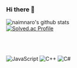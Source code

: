 ### Hi there 👋

![naimnaro's github stats](https://github-readme-stats.vercel.app/api?username=naimnaro&show_icons=true&theme=radical)
<br>
[![Solved.ac Profile](http://mazassumnida.wtf/api/v2/generate_badge?boj=xez8jf)](https://solved.ac/xez8jf/)

<br><br><br>
![JavaScript](https://img.shields.io/badge/JavaScript-F7DF1E?style=for-the-badge&logo=javascript&logoColor=black)
![C++](https://img.shields.io/badge/C++-00599C?style=for-the-badge&logo=c%2B%2B&logoColor=white)
![C#](https://img.shields.io/badge/C%23-512BD4?style=for-the-badge&logo=c-sharp&logoColor=white)



